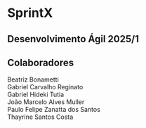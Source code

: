 # SprintX
## Desenvolvimento Ágil 2025/1

## Colaboradores
Beatriz Bonametti <br>
Gabriel Carvalho Reginato <br>
Gabriel Hideki Tutia <br>
João Marcelo Alves Muller <br>
Paulo Felipe Zanatta dos Santos <br>
Thayrine Santos Costa <br>
